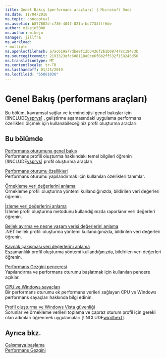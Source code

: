 ```yaml
---
title: Genel Bakış (performans araçları) | Microsoft Docs
ms.date: 11/04/2016
ms.topic: conceptual
ms.assetid: b877802d-c736-4047-821a-bd7733fff6de
author: mikejo5000
ms.author: mikejo
manager: jillfra
ms.workload:
- multiple
ms.openlocfilehash: a7ac619a77dbe8f12b3436f2b1b087478c19473b
ms.sourcegitcommit: 2193323efc608118e0ce6f6b2ff532f158245d56
ms.translationtype: MT
ms.contentlocale: tr-TR
ms.lasthandoff: 01/25/2019
ms.locfileid: "55001036"
---
```

# <a name="overviews-performance-tools"></a>Genel Bakış (performans araçları)
Bu bölüm, kavramsal sağlar ve terminolojisi genel bakışlar için [!INCLUDE[vsprvs](../code-quality/includes/vsprvs_md.md)] , geliştirme aşamasındaki uygulama performans özellikleri ölçmek için kullanabileceğiniz profil oluşturma araçları.  
  
## <a name="in-this-section"></a>Bu bölümde  
 [Performans oturumuna genel bakış](../profiling/performance-session-overview.md)  
 Performans profili oluşturma hakkındaki temel bilgileri öğrenin [!INCLUDE[vsprvs](../code-quality/includes/vsprvs_md.md)] profil oluşturma araçları.  
  
 [Performans oturumu özellikleri](../profiling/performance-session-properties.md)  
 Performans oturumu yapılandırmak için kullanılan özellikleri tanımlar.  
  
 [Örnekleme veri değerlerini anlama](../profiling/understanding-sampling-data-values.md)  
 Örnekleme profili oluşturma yöntemi kullandığınızda, bildirilen veri değerleri öğrenin.  
  
 [İzleme veri değerlerini anlama](../profiling/understanding-instrumentation-data-values.md)  
 İzleme profil oluşturma metodunu kullandığınızda raporlanır veri değerleri öğrenin.  
  
 [Bellek ayırma ve nesne yaşam verisi değerlerini anlama](../profiling/understanding-memory-allocation-and-object-lifetime-data-values.md)  
 .NET bellek profili oluşturma yöntemi kullandığınızda, bildirilen veri değerleri öğrenin.  
  
 [Kaynak çakışması veri değerlerini anlama](../profiling/understanding-resource-contention-data-values.md)  
 Eşzamanlılık profil oluşturma yöntemi kullandığınızda, bildirilen veri değerleri öğrenin.  
  
 [Performans Gezgini penceresi](../profiling/performance-explorer-window.md)  
 Yapılandırma ve performans oturumu başlatmak için kullanılan pencere açıklar.  
  
 [CPU ve Windows sayaçları](../profiling/cpu-and-windows-counters.md)  
 Bir performans oturumu ek performans verileri sağlayan CPU ve Windows performans sayaçları hakkında bilgi edinin.  
  
 [Profil oluşturma ve Windows Vista güvenliği](../profiling/profiling-and-windows-vista-security.md)  
 Sorunlar ve örnekleme verileri toplama ve çapraz oturum profil için gerekli olan adımları öğrenmek uygulamaları [!INCLUDE[wiprlhext](../debugger/includes/wiprlhext_md.md)].  
  
## <a name="see-also"></a>Ayrıca bkz.  
 [Çalışmaya başlama](../profiling/getting-started-with-performance-tools.md)   
 [Performans Gezgini](../profiling/performance-explorer.md)